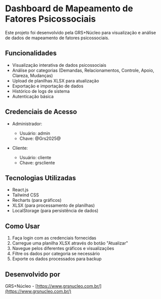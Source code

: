 # Dashboard de Mapeamento de Fatores Psicossociais

Este projeto foi desenvolvido pela GRS+Núcleo para visualização e análise de dados de mapeamento de fatores psicossociais.

## Funcionalidades

- Visualização interativa de dados psicossociais
- Análise por categorias (Demandas, Relacionamentos, Controle, Apoio, Clareza, Mudanças)
- Upload de planilhas XLSX para atualização
- Exportação e importação de dados
- Histórico de logs de sistema
- Autenticação básica

## Credenciais de Acesso

- Administrador: 
  - Usuário: admin
  - Chave: @Grs2025@

- Cliente: 
  - Usuário: cliente
  - Chave: grscliente

## Tecnologias Utilizadas

- React.js
- Tailwind CSS
- Recharts (para gráficos)
- XLSX (para processamento de planilhas)
- LocalStorage (para persistência de dados)

## Como Usar

1. Faça login com as credenciais fornecidas
2. Carregue uma planilha XLSX através do botão "Atualizar"
3. Navegue pelos diferentes gráficos e visualizações
4. Filtre os dados por categoria se necessário
5. Exporte os dados processados para backup

## Desenvolvido por

GRS+Núcleo - [https://www.grsnucleo.com.br/](https://www.grsnucleo.com.br/)
